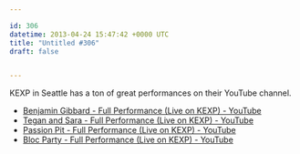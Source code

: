 ```yaml
---

id: 306
datetime: 2013-04-24 15:47:42 +0000 UTC
title: "Untitled #306"
draft: false


---
```


KEXP in Seattle has a ton of great performances on their YouTube channel. 

 
 * [Benjamin Gibbard - Full Performance (Live on KEXP) - YouTube](https://www.youtube.com/watch?v=5dVX8apvk3U)
 * [Tegan and Sara - Full Performance (Live on KEXP) - YouTube](https://www.youtube.com/watch?v=c0Pil_-zxNY)
 * [Passion Pit - Full Performance (Live on KEXP) - YouTube](https://www.youtube.com/watch?v=aNy3r91LruE)
 * [Bloc Party - Full Performance (Live on KEXP) - YouTube](https://www.youtube.com/watch?v=HCkiia1HnXM)


